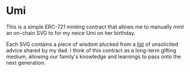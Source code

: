 # Umi

This is a simple ERC-721 minting contract that allows me to manually mint an on-chain SVG to for my neice Umi on her birthday.

Each SVG contains a piece of wisdom plucked from a [list](https://kk.org/thetechnium/68-bits-of-unsolicited-advice/) of unsolicited advice shared by my dad. I think of this contract as a long-term gifting medium, allowing our family's knowledge and learnings to pass onto the next generation.
